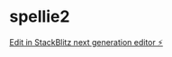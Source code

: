 # spellie2

[Edit in StackBlitz next generation editor ⚡️](https://stackblitz.com/~/github.com/AnuheaAlefosio/spellie2)